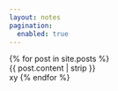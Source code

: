 ```yaml
---
layout: notes
pagination:
  enabled: true
---
```


<div class="post-list">
{% for post in site.posts %}
      <div class="note-content">{{ post.content | strip }}
      <!-- <div class="note-meta"> -->
        <!-- <span class="note-date">{{ post.date | date: "%y%m%d" }}</span>
        {% if post.source %}
          <span class="note-source">
            {{ post.source }}
          </span>
        {% endif %} -->
        </div>
      <!-- </div> -->xy
{% endfor %}
</div> 